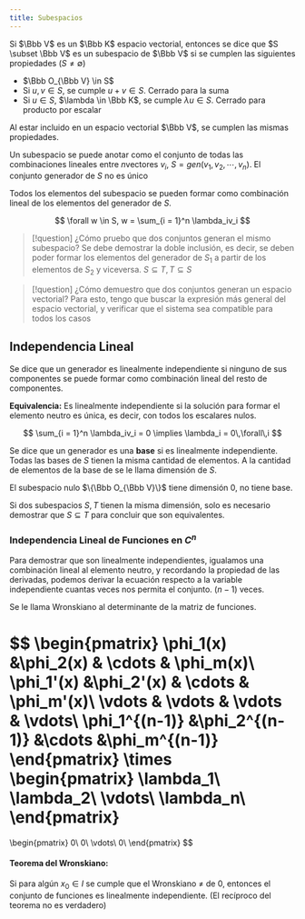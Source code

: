 ```yaml
---
title: Subespacios
---
```


Si $\Bbb V$ es un $\Bbb K$ espacio vectorial, entonces se dice que $S \subset \Bbb V$ es un subespacio de $\Bbb V$ si se cumplen las siguientes propiedades $(S \neq \emptyset)$

- $\Bbb O_{\Bbb V} \in S$
- Si $u,v\in S$, se cumple $u + v \in S$. Cerrado para la suma
- Si $u\in S$, $\lambda \in \Bbb K$, se cumple $\lambda u \in S$. Cerrado para producto por escalar

Al estar incluido en un espacio vectorial $\Bbb V$, se cumplen las mismas propiedades.

Un subespacio se puede anotar como el conjunto de todas las combinaciones lineales entre $n$vectores $v_i$, $S =gen(v_1, v_2, \cdots, v_n)$. El conjunto generador de $S$ no es único

Todos los elementos del subespacio se pueden formar como combinación lineal de los elementos del generador de $S$.

$$
\forall w \in S, w = \sum_{i = 1}^n \lambda_iv_i
$$

> [!question] ¿Cómo pruebo que dos conjuntos generan el mismo subespacio?
> Se debe demostrar la doble inclusión, es decir, se deben poder formar los elementos del generador de $S_1$ a partir de los elementos de $S_2$ y viceversa. $S \subseteq T, T\subseteq S$

> [!question] ¿Cómo demuestro que dos conjuntos generan un espacio vectorial?
> Para esto, tengo que buscar la expresión más general del espacio vectorial, y verificar que el sistema sea compatible para todos los casos

## Independencia Lineal

Se dice que un generador es linealmente independiente si ninguno de sus componentes se puede formar como combinación lineal del resto de componentes.

**Equivalencia:** Es linealmente independiente si la solución para formar el elemento neutro es única, es decir, con todos los escalares nulos.

$$
\sum_{i = 1}^n \lambda_iv_i = 0 \implies \lambda_i = 0\,\forall\,i
$$

Se dice que un generador es una **base** si es linealmente independiente. Todas las bases de $S$ tienen la misma cantidad de elementos. A la cantidad de elementos de la base de se le llama dimensión de $S$.

El subespacio nulo $\{\Bbb O_{\Bbb V}\}$ tiene dimensión 0, no tiene base.

Si dos subespacios $S,T$ tienen la misma dimensión, solo es necesario demostrar que $S\subseteq T$ para concluir que son equivalentes.

### Independencia Lineal de Funciones en $C^n$

Para demostrar que son linealmente independientes, igualamos una combinación lineal al elemento neutro, y recordando la propiedad de las derivadas, podemos derivar la ecuación respecto a la variable independiente cuantas veces nos permita el conjunto. ($n-1$) veces.

Se le llama Wronskiano al determinante de la matriz de funciones.

$$
\begin{pmatrix}
\phi_1(x) &\phi_2(x) & \cdots & \phi_m(x)\\
\phi_1'(x) &\phi_2'(x) & \cdots & \phi_m'(x)\\
\vdots & \vdots & \vdots & \vdots\\
\phi_1^{(n-1)} &\phi_2^{(n-1)} &\cdots &\phi_m^{(n-1)}
\end{pmatrix}
\times
\begin{pmatrix}
\lambda_1\\
\lambda_2\\
\vdots\\
\lambda_n\\
\end{pmatrix}
=
\begin{pmatrix}
0\\
0\\
\vdots\\
0\\
\end{pmatrix}
$$

#### Teorema del Wronskiano:

Si para algún $x_0 \in I$ se cumple que el Wronskiano $≠$ de 0, entonces el conjunto de funciones es linealmente independiente. (El recíproco del teorema no es verdadero)
